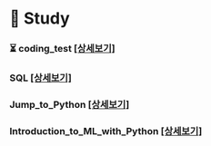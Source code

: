# 📖 Study
### ⏳ coding_test [[상세보기]](https://github.com/kbjung/Study/tree/main/coding_test#readme) 
### SQL [[상세보기]](https://github.com/kbjung/study/tree/main/SQL#readme)
### Jump_to_Python [[상세보기]](https://github.com/kbjung/Study/tree/main/Jump_to_Python#readme)
### Introduction_to_ML_with_Python [[상세보기]](https://github.com/kbjung/Study/tree/main/Introduction_to_ML_with_Python#readme)
